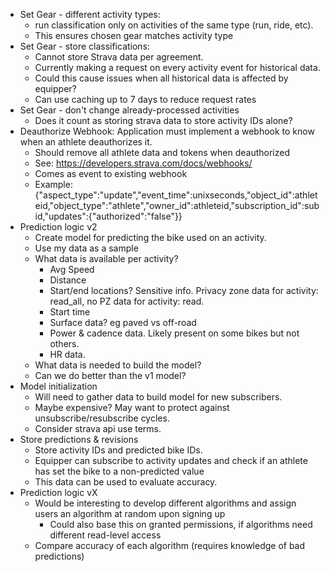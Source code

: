 * Set Gear - different activity types:
  * run classification only on activities of the same type (run, ride, etc). 
  * This ensures chosen gear matches activity type
* Set Gear - store classifications:
  * Cannot store Strava data per agreement. 
  * Currently making a request on every activity event for historical data. 
  * Could this cause issues when all  historical data is affected by equipper?
  * Can use caching up to 7 days to reduce request rates
* Set Gear - don't change already-processed activities
  * Does it count as storing strava data to store activity IDs alone?
* Deauthorize Webhook: Application must implement a webhook to know when an athlete deauthorizes it.
  * Should remove all athlete data and tokens when deauthorized
  * See: https://developers.strava.com/docs/webhooks/
  * Comes as event to existing webhook
  * Example: {"aspect_type":"update","event_time":unixseconds,"object_id":athleteid,"object_type":"athlete","owner_id":athleteid,"subscription_id":subid,"updates":{"authorized":"false"}​}
* Prediction logic v2
  * Create model for predicting the bike used on an activity.
  * Use my data as a sample
  * What data is available per activity? 
    * Avg Speed
    * Distance
    * Start/end locations? Sensitive info. Privacy zone data for activity: read_all, no PZ data for activity: read.
    * Start time
    * Surface data? eg paved vs off-road
    * Power & cadence data. Likely present on some bikes but not others.
    * HR data.
  * What data is needed to build the model?
  * Can we do better than the v1 model?
* Model initialization
  * Will need to gather data to build model for new subscribers. 
  * Maybe expensive? May want to protect against unsubscribe/resubscribe cycles.
  * Consider strava api use terms.
* Store predictions & revisions
  * Store activity IDs and predicted bike IDs. 
  * Equipper can subscribe to activity updates and check if an athlete has set the bike to a non-predicted value
  * This data can be used to evaluate accuracy.
* Prediction logic vX
  * Would be interesting to develop different algorithms and assign users an algorithm at random upon signing up
    * Could also base this on granted permissions, if algorithms need different read-level access
  * Compare accuracy of each algorithm (requires knowledge of bad predictions)